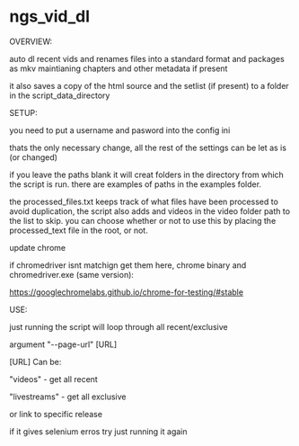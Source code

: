 # ngs_vid_dl

OVERVIEW:

auto dl recent vids and renames files into a standard format and packages as mkv maintianing chapters and other metadata if present

it also saves a copy of the html source and the setlist (if present) to a folder in the script_data_directory



SETUP:

you need to put a username and pasword into the config ini

thats the only necessary change, all the rest of the settings can be let as is (or changed)

if you leave the paths blank it will creat folders in the directory from which the script is run. there are examples of paths in the examples folder.

the processed_files.txt keeps track of what files have been processed to avoid duplication, the script also adds and videos in the video folder path to the list to skip. you can choose whether or not to use this by placing the processed_text file in the root, or not.

update chrome

if chromedriver isnt matchign get them here, chrome binary and chromedriver.exe (same version):

https://googlechromelabs.github.io/chrome-for-testing/#stable


USE:

just running the script will loop through all recent/exclusive

argument "--page-url" [URL]

[URL] Can be:

"videos"  - get all recent 

"livestreams" - get all exclusive

or link to specific release


if it gives selenium erros try just running it again

